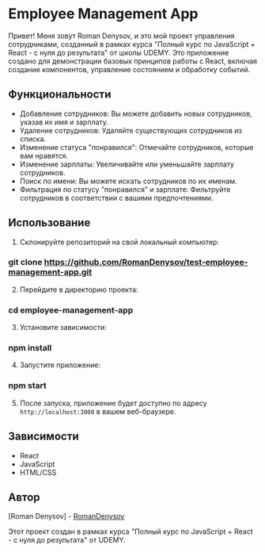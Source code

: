 # Employee Management App

Привет! Меня зовут Roman Denysov, и это мой проект управления сотрудниками, созданный в рамках курса "Полный курс по JavaScript + React - с нуля до результата" от школы UDEMY. Это приложение создано для демонстрации базовых принципов работы с React, включая создание компонентов, управление состоянием и обработку событий.

## Функциональности

- Добавление сотрудников: Вы можете добавить новых сотрудников, указав их имя и зарплату.
- Удаление сотрудников: Удаляйте существующих сотрудников из списка.
- Изменение статуса "понравился": Отмечайте сотрудников, которые вам нравятся.
- Изменение зарплаты: Увеличивайте или уменьшайте зарплату сотрудников.
- Поиск по имени: Вы можете искать сотрудников по их именам.
- Фильтрация по статусу "понравился" и зарплате: Фильтруйте сотрудников в соответствии с вашими предпочтениями.

## Использование

1. Склонируйте репозиторий на свой локальный компьютер:

### git clone https://github.com/RomanDenysov/test-employee-management-app.git

2. Перейдите в директорию проекта:

### cd employee-management-app

3. Установите зависимости:

### npm install

4. Запустите приложение:

### npm start


5. После запуска, приложение будет доступно по адресу `http://localhost:3000` в вашем веб-браузере.

## Зависимости

- React
- JavaScript
- HTML/CSS

## Автор

[Roman Denysov] - [RomanDenysov](https://github.com/RomanDenysov)

Этот проект создан в рамках курса "Полный курс по JavaScript + React - с нуля до результата" от UDEMY.
